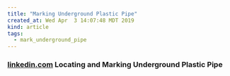 ```yaml
---
title: "Marking Underground Plastic Pipe"
created_at: Wed Apr  3 14:07:48 MDT 2019
kind: article
tags:
  - mark_underground_pipe
---
```


<h3>
  <a href="https://www.linkedin.com/pulse/locating-marking-underground-plastic-pipe-mark-beatty/" target="_blank">linkedin.com</a>
  Locating and Marking Underground Plastic Pipe
</h3>

<!--
html boilerplate fragments
<a href="" target="_blank"></a>
<a name=""></a>
<img src="" width="400px">
<ul>
  <li></li>
  <li><a href="" target="_blank"></a></li>
</ul>
<pre>
</pre>
<p style="margin-bottom: 2em;"></p>
<hr style="border: 0; height: 3px; background: #333; background-image: linear-gradient(to right, #ccc, #333, #ccc);">
<pre><code>
</code></pre>
<math xmlns='http://www.w3.org/1998/Math/MathML' display='block'>
</math>
:-->
